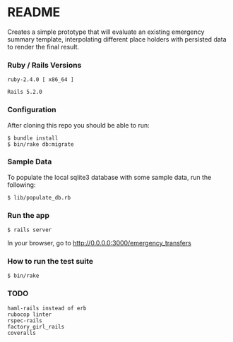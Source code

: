 # README

Creates a simple prototype that will evaluate an existing emergency summary template, interpolating different place holders with persisted data to render the final result.

### Ruby / Rails Versions
```
ruby-2.4.0 [ x86_64 ]

Rails 5.2.0
```
### Configuration
After cloning this repo you should be able to run:
```
$ bundle install
$ bin/rake db:migrate
```
### Sample Data
To populate the local sqlite3 database with some sample data, run the following:
```
$ lib/populate_db.rb
```
### Run the app
```
$ rails server
```
In your browser, go to http://0.0.0.0:3000/emergency_transfers

### How to run the test suite

```
$ bin/rake
```

### TODO

```
haml-rails instead of erb
rubocop linter
rspec-rails
factory_girl_rails
coveralls
```